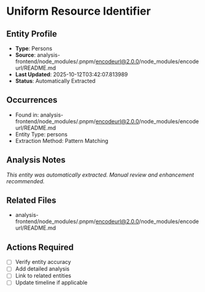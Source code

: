 # Uniform Resource Identifier

## Entity Profile
- **Type**: Persons
- **Source**: analysis-frontend/node_modules/.pnpm/encodeurl@2.0.0/node_modules/encodeurl/README.md
- **Last Updated**: 2025-10-12T03:42:07.813989
- **Status**: Automatically Extracted

## Occurrences
- Found in: analysis-frontend/node_modules/.pnpm/encodeurl@2.0.0/node_modules/encodeurl/README.md
- Entity Type: persons
- Extraction Method: Pattern Matching

## Analysis Notes
*This entity was automatically extracted. Manual review and enhancement recommended.*

## Related Files
- analysis-frontend/node_modules/.pnpm/encodeurl@2.0.0/node_modules/encodeurl/README.md

## Actions Required
- [ ] Verify entity accuracy
- [ ] Add detailed analysis
- [ ] Link to related entities
- [ ] Update timeline if applicable
